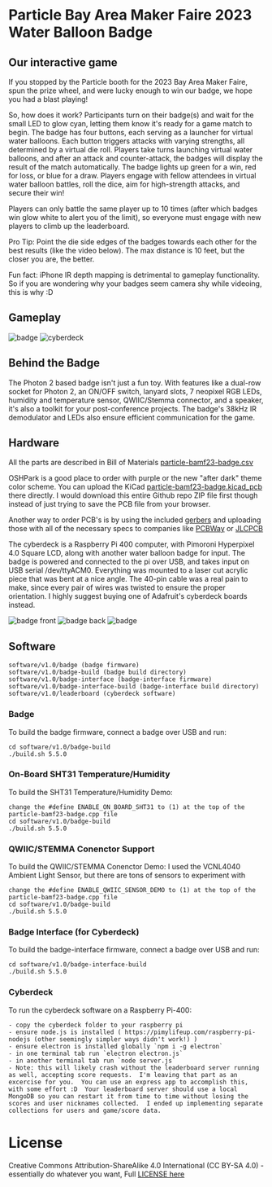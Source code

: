 # Particle Bay Area Maker Faire 2023 Water Balloon Badge 

## Our interactive game

If you stopped by the Particle booth for the 2023 Bay Area Maker Faire, spun the prize wheel, and were lucky enough to win our badge, we hope you had a blast playing! 

So, how does it work? Participants turn on their badge(s) and wait for the small LED to glow cyan, letting them know it's ready for a game match to begin. The badge has four buttons, each serving as a launcher for virtual water balloons. Each button triggers attacks with varying strengths, all determined by a virtual die roll. Players take turns launching virtual water balloons, and after an attack and counter-attack, the badges will display the result of the match automatically.  The badge lights up green for a win, red for loss, or blue for a draw.  Players engage with fellow attendees in virtual water balloon battles, roll the dice, aim for high-strength attacks, and secure their win!

Players can only battle the same player up to 10 times (after which badges win glow white to alert you of the limit), so everyone must engage with new players to climb up the leaderboard.

Pro Tip: Point the die side edges of the badges towards each other for the best results (like the video below). The max distance is 10 feet, but the closer you are, the better.

Fun fact: iPhone IR depth mapping is detrimental to gameplay functionality.  So if you are wondering why your badges seem camera shy while videoing, this is why :D

## Gameplay

![badge](images/badge-gameplay.gif)
![cyberdeck](images/cyberdeck.gif)

## Behind the Badge

The Photon 2 based badge isn't just a fun toy. With features like a dual-row socket for Photon 2, an ON/OFF switch, lanyard slots, 7 neopixel RGB LEDs, humidity and temperature sensor, QWIIC/Stemma connector, and a speaker, it's also a toolkit for your post-conference projects. The badge's 38kHz IR demodulator and LEDs also ensure efficient communication for the game.

## Hardware

All the parts are described in Bill of Materials [particle-bamf23-badge.csv](hardware/v1.0/pcb/)

OSHPark is a good place to order with purple or the new "after dark" theme color scheme.  You can upload the KiCad [particle-bamf23-badge.kicad_pcb](hardware/v1.0/pcb/) there directly.  I would download this entire Github repo ZIP file first though instead of just trying to save the PCB file from your browser.

Another way to order PCB's is by using the included [gerbers](hardware/v1.0/gerbers/) and uploading those with all of the necessary specs to companies like [PCBWay](https://www.pcbway.com) or [JLCPCB](https://jlcpcb.com)

The cyberdeck is a Raspberry Pi 400 computer, with Pimoroni Hyperpixel 4.0 Square LCD, along with another water balloon badge for input.  The badge is powered and connected to the pi over USB, and takes input on USB serial /dev/ttyACM0.  Everything was mounted to a laser cut acrylic piece that was bent at a nice angle.  The 40-pin cable was a real pain to make, since every pair of wires was twisted to ensure the proper orientation.  I highly suggest buying one of Adafruit's cyberdeck boards instead.

![badge front](images/badge-front.jpg)
![badge back](images/badge-back.jpg)
![badge](images/leaderboard.jpg)


## Software

```
software/v1.0/badge (badge firmware)
software/v1.0/badge-build (badge build directory)
software/v1.0/badge-interface (badge-interface firmware)
software/v1.0/badge-interface-build (badge-interface build directory)
software/v1.0/leaderboard (cyberdeck software)
```

### Badge

To build the badge firmware, connect a badge over USB and run:

```
cd software/v1.0/badge-build
./build.sh 5.5.0
```

### On-Board SHT31 Temperature/Humidity

To build the SHT31 Temperature/Humidity Demo:

```
change the #define ENABLE_ON_BOARD_SHT31 to (1) at the top of the particle-bamf23-badge.cpp file
cd software/v1.0/badge-build
./build.sh 5.5.0
```


### QWIIC/STEMMA Conenctor Support

To build the QWIIC/STEMMA Conenctor Demo:
I used the VCNL4040 Ambient Light Sensor, but there are tons of sensors to experiment with

```
change the #define ENABLE_QWIIC_SENSOR_DEMO to (1) at the top of the particle-bamf23-badge.cpp file
cd software/v1.0/badge-build
./build.sh 5.5.0
```

### Badge Interface (for Cyberdeck)

To build the badge-interface firmware, connect a badge over USB and run:

```
cd software/v1.0/badge-interface-build
./build.sh 5.5.0
```

### Cyberdeck

To run the cyberdeck software on a Raspberry Pi-400:

```
- copy the cyberdeck folder to your raspberry pi
- ensure node.js is installed ( https://pimylifeup.com/raspberry-pi-nodejs (other seemingly simpler ways didn't work!) )
- ensure electron is installed globally `npm i -g electron`
- in one terminal tab run `electron electron.js`
- in another terminal tab run `node server.js`
- Note: this will likely crash without the leaderboard server running as well, accepting score requests.  I'm leaving that part as an excercise for you.  You can use an express app to accomplish this, with some effort :D  Your leaderboard server should use a local MongoDB so you can restart it from time to time without losing the scores and user nicknames collected.  I ended up implementing separate collections for users and game/score data.
```

# License

Creative Commons Attribution-ShareAlike 4.0 International (CC BY-SA 4.0) - essentially do whatever you want, Full [LICENSE here](LICENSE)
